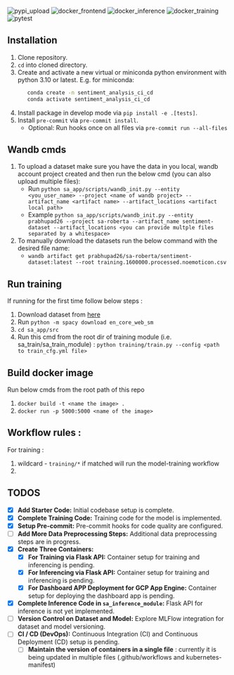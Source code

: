 ![pypi_upload](https://github.com/Big-Data-Programming/bdp2_apr22_exam-bdp2_apr22_group_2/actions/workflows/publish-to-pypi.yml/badge.svg)
![docker_frontend](https://github.com/Big-Data-Programming/bdp2_apr22_exam-bdp2_apr22_group_2/actions/workflows/push-frontend-container-to-hub.yaml/badge.svg)
![docker_inference](https://github.com/Big-Data-Programming/bdp2_apr22_exam-bdp2_apr22_group_2/actions/workflows/push-inference-container-to-hub.yaml/badge.svg)
![docker_training](https://github.com/Big-Data-Programming/bdp2_apr22_exam-bdp2_apr22_group_2/actions/workflows/push-training-container-to-hub.yaml/badge.svg)
![pytest](https://github.com/Big-Data-Programming/bdp2_apr22_exam-bdp2_apr22_group_2/actions/workflows/pytests-all-modules.yml/badge.svg)


## Installation

1. Clone repository.
2. `cd` into cloned directory.
3. Create and activate a new virtual or miniconda python environment with python 3.10 or latest. E.g. for miniconda:
   ```bash
      conda create -n sentiment_analysis_ci_cd
      conda activate sentiment_analysis_ci_cd
   ```
4. Install package in develop mode via `pip install -e .[tests]`.
5. Install `pre-commit` via `pre-commit install`.
   * Optional: Run hooks once on all files via `pre-commit run --all-files`


## Wandb cmds

1. To upload a dataset make sure you have the data in you local, wandb account project created and then run the below cmd (you can also upload multiple files):
   * Run `python sa_app/scripts/wandb_init.py --entity <you_user_name> --project <name of wandb project> --artifact_name <artifact name> --artifact_locations <artifact local path>`
   * Example `python sa_app/scripts/wandb_init.py --entity prabhupad26 --project sa-roberta --artifact_name sentiment-dataset --artifact_locations <you can provide multple files separated by a whitespace>` 
2. To manually download the datasets run the below command with the desired file name:
   * `wandb artifact get prabhupad26/sa-roberta/sentiment-dataset:latest --root training.1600000.processed.noemoticon.csv`


## Run training

If running for the first time follow below steps :
1. Download dataset from [here](https://www.kaggle.com/datasets/kazanova/sentiment140/download?datasetVersionNumber=2)
2. Run `python -m spacy download en_core_web_sm`
3. `cd sa_app/src`
4. Run this cmd from the root dir of training module (i.e. sa_train/sa_train_module) : `python training/train.py --config <path to train_cfg.yml file>`

## Build docker image

Run below cmds from the root path of this repo
1. `docker build -t <name the image> .`
2. `docker run -p 5000:5000 <name of the image>`

## Workflow rules :
For training :
1. wildcard - `training/*` if matched will run the model-training workflow
2. 

## TODOS

- [x] **Add Starter Code:** Initial codebase setup is complete.
- [x] **Complete Training Code:** Training code for the model is implemented.
- [x] **Setup Pre-commit:** Pre-commit hooks for code quality are configured.
- [ ] **Add More Data Preprocessing Steps:** Additional data preprocessing steps are in progress.
- [x] **Create Three Containers:**
    - [x] **For Training via Flask API:** Container setup for training and inferencing is pending.
    - [x] **For Inferencing via Flask API:** Container setup for training and inferencing is pending.
    - [x] **For Dashboard APP Deployment for GCP App Engine:** Container setup for deploying the dashboard app is pending.
- [x] **Complete Inference Code in `sa_inference_module`:** Flask API for inference is not yet implemented.
- [ ] **Version Control on Dataset and Model:** Explore MLFlow integration for dataset and model versioning.
- [ ] **CI / CD (DevOps):** Continuous Integration (CI) and Continuous Deployment (CD) setup is pending.
  - [ ] **Maintain the version of containers in a single file** : currently it is being updated in multiple files (.github/workflows and kubernetes-manifest)
